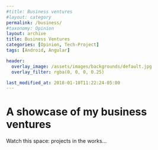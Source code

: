 ```yaml
---
#title: Business ventures
#layout: category
permalink: /business/
#taxonomy: Opinion
layout: archive
title: Business Ventures
categories: [Opinion, Tech-Project]
tags: [Android, Angular]

header:
  overlay_image: /assets/images/backgrounds/default.jpg
  overlay_filter: rgba(0, 0, 0, 0.25)

last_modified_at: 2018-01-10T11:22:24-05:00
---
```


# A showcase of my business ventures

Watch this space: projects in the works...
